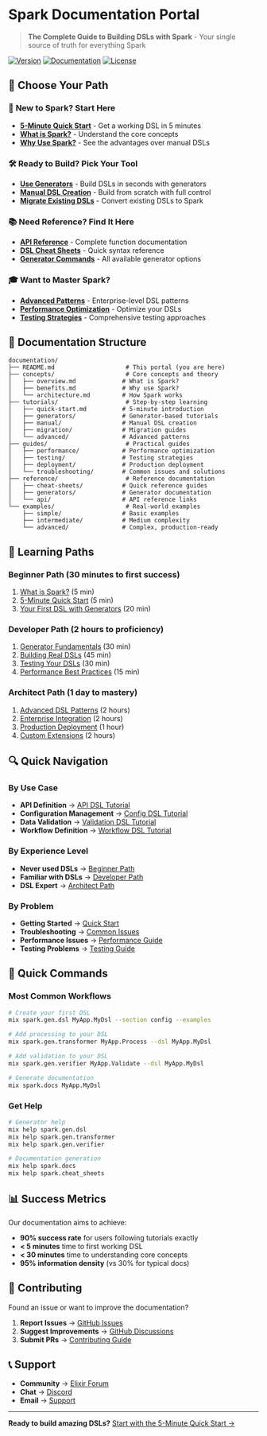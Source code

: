 # Spark Documentation Portal

> **The Complete Guide to Building DSLs with Spark** - Your single source of truth for everything Spark

[![Version](https://img.shields.io/hexpm/v/spark.svg)](https://hex.pm/packages/spark)
[![Documentation](https://img.shields.io/badge/docs-hexdocs-blue.svg)](https://hexdocs.pm/spark)
[![License](https://img.shields.io/hexpm/l/spark.svg)](LICENSE)

## 🎯 Choose Your Path

### 🚀 **New to Spark? Start Here**
- **[5-Minute Quick Start](tutorials/quick-start.md)** - Get a working DSL in 5 minutes
- **[What is Spark?](concepts/overview.md)** - Understand the core concepts
- **[Why Use Spark?](concepts/benefits.md)** - See the advantages over manual DSLs

### 🛠️ **Ready to Build? Pick Your Tool**
- **[Use Generators](tutorials/generators/)** - Build DSLs in seconds with generators
- **[Manual DSL Creation](tutorials/manual/)** - Build from scratch with full control
- **[Migrate Existing DSLs](tutorials/migration/)** - Convert existing DSLs to Spark

### 📚 **Need Reference? Find It Here**
- **[API Reference](https://hexdocs.pm/spark)** - Complete function documentation
- **[DSL Cheat Sheets](reference/cheat-sheets/)** - Quick syntax reference
- **[Generator Commands](reference/generators/)** - All available generator options

### 🎓 **Want to Master Spark?**
- **[Advanced Patterns](tutorials/advanced/)** - Enterprise-level DSL patterns
- **[Performance Optimization](guides/performance/)** - Optimize your DSLs
- **[Testing Strategies](guides/testing/)** - Comprehensive testing approaches

## 📖 Documentation Structure

```
documentation/
├── README.md                    # This portal (you are here)
├── concepts/                    # Core concepts and theory
│   ├── overview.md             # What is Spark?
│   ├── benefits.md             # Why use Spark?
│   └── architecture.md         # How Spark works
├── tutorials/                   # Step-by-step learning
│   ├── quick-start.md          # 5-minute introduction
│   ├── generators/             # Generator-based tutorials
│   ├── manual/                 # Manual DSL creation
│   ├── migration/              # Migration guides
│   └── advanced/               # Advanced patterns
├── guides/                      # Practical guides
│   ├── performance/            # Performance optimization
│   ├── testing/                # Testing strategies
│   ├── deployment/             # Production deployment
│   └── troubleshooting/        # Common issues and solutions
├── reference/                   # Reference documentation
│   ├── cheat-sheets/           # Quick reference guides
│   ├── generators/             # Generator documentation
│   └── api/                    # API reference links
└── examples/                    # Real-world examples
    ├── simple/                 # Basic examples
    ├── intermediate/           # Medium complexity
    └── advanced/               # Complex, production-ready
```

## 🎯 Learning Paths

### **Beginner Path** (30 minutes to first success)
1. [What is Spark?](concepts/overview.md) (5 min)
2. [5-Minute Quick Start](tutorials/quick-start.md) (5 min)
3. [Your First DSL with Generators](tutorials/generators/first-dsl.md) (20 min)

### **Developer Path** (2 hours to proficiency)
1. [Generator Fundamentals](tutorials/generators/fundamentals.md) (30 min)
2. [Building Real DSLs](tutorials/generators/real-world.md) (45 min)
3. [Testing Your DSLs](guides/testing/basics.md) (30 min)
4. [Performance Best Practices](guides/performance/basics.md) (15 min)

### **Architect Path** (1 day to mastery)
1. [Advanced DSL Patterns](tutorials/advanced/patterns.md) (2 hours)
2. [Enterprise Integration](tutorials/advanced/enterprise.md) (2 hours)
3. [Production Deployment](guides/deployment/production.md) (1 hour)
4. [Custom Extensions](tutorials/advanced/extensions.md) (2 hours)

## 🔍 Quick Navigation

### **By Use Case**
- **API Definition** → [API DSL Tutorial](tutorials/generators/api-dsl.md)
- **Configuration Management** → [Config DSL Tutorial](tutorials/generators/config-dsl.md)
- **Data Validation** → [Validation DSL Tutorial](tutorials/generators/validation-dsl.md)
- **Workflow Definition** → [Workflow DSL Tutorial](tutorials/generators/workflow-dsl.md)

### **By Experience Level**
- **Never used DSLs** → [Beginner Path](#beginner-path-30-minutes-to-first-success)
- **Familiar with DSLs** → [Developer Path](#developer-path-2-hours-to-proficiency)
- **DSL Expert** → [Architect Path](#architect-path-1-day-to-mastery)

### **By Problem**
- **Getting Started** → [Quick Start](tutorials/quick-start.md)
- **Troubleshooting** → [Common Issues](guides/troubleshooting/common.md)
- **Performance Issues** → [Performance Guide](guides/performance/)
- **Testing Problems** → [Testing Guide](guides/testing/)

## 🚀 Quick Commands

### **Most Common Workflows**
```bash
# Create your first DSL
mix spark.gen.dsl MyApp.MyDsl --section config --examples

# Add processing to your DSL
mix spark.gen.transformer MyApp.Process --dsl MyApp.MyDsl

# Add validation to your DSL
mix spark.gen.verifier MyApp.Validate --dsl MyApp.MyDsl

# Generate documentation
mix spark.docs MyApp.MyDsl
```

### **Get Help**
```bash
# Generator help
mix help spark.gen.dsl
mix help spark.gen.transformer
mix help spark.gen.verifier

# Documentation generation
mix help spark.docs
mix help spark.cheat_sheets
```

## 📊 Success Metrics

Our documentation aims to achieve:
- **90% success rate** for users following tutorials exactly
- **< 5 minutes** time to first working DSL
- **< 30 minutes** time to understanding core concepts
- **95% information density** (vs 30% for typical docs)

## 🤝 Contributing

Found an issue or want to improve the documentation?

1. **Report Issues** → [GitHub Issues](https://github.com/ash-project/spark/issues)
2. **Suggest Improvements** → [GitHub Discussions](https://github.com/ash-project/spark/discussions)
3. **Submit PRs** → [Contributing Guide](CONTRIBUTING.md)

## 📞 Support

- **Community** → [Elixir Forum](https://elixirforum.com/c/ash-framework)
- **Chat** → [Discord](https://discord.gg/DQHqJ8k)
- **Email** → [Support](mailto:support@ash-hq.org)

---

**Ready to build amazing DSLs?** [Start with the 5-Minute Quick Start →](tutorials/quick-start.md) 